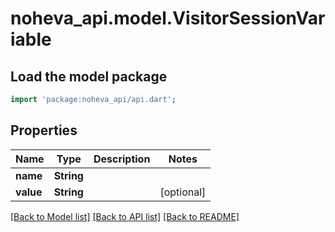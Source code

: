 # noheva_api.model.VisitorSessionVariable

## Load the model package
```dart
import 'package:noheva_api/api.dart';
```

## Properties
Name | Type | Description | Notes
------------ | ------------- | ------------- | -------------
**name** | **String** |  | 
**value** | **String** |  | [optional] 

[[Back to Model list]](../README.md#documentation-for-models) [[Back to API list]](../README.md#documentation-for-api-endpoints) [[Back to README]](../README.md)


